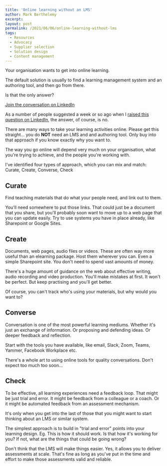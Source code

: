 ```yaml
---
title: 'Online learning without an LMS'
author: Mark Berthelemy
excerpt:
layout: post
permalink: /2021/06/06/online-learning-without-lms
tags:
  - Resources
  - Advocacy
  - Supplier selection
  - Solution design
  - Content management
---
```

Your organisation wants to get into online learning.

The default solution is usually to find a learning management system and an authoring tool, and then go from there.

Is that the only answer?

<a class="button" href="https://www.linkedin.com/posts/markberthelemy_mark-berthelemy-online-learning-without-activity-6807209641307602944-J7FW" target="_blank">Join the conversation on LinkedIn</a>

As a number of people suggested a week or so ago when I [raised this question on LinkedIn](https://www.linkedin.com/posts/markberthelemy_your-organisation-wants-to-get-into-online-activity-6802894694704525312-YbLv), the answer, of course, is no.

There are many ways to take your learning activities online. Please get this straight... you do **NOT** need an LMS and and authoring tool. Only buy into that approach if you know exactly why you want to.

The way you go online will depend very much on your organisation, what you're trying to achieve, and the people you're working with.

I've identified four types of approach, which you can mix and match: Curate, Create, Converse, Check

## Curate

Find teaching materials that do what your people need, and link out to them.

You'll need somewhere to put those links. That could just be a document that you share, but you'll probably soon want to move up to a web page that you can update easily. Try to use systems you have in place already, like Sharepoint or Google Sites.

## Create

Documents, web pages, audio files or videos. These are often way more useful than an elearning package. Host them wherever you can. Even a simple Sharepoint site. You don't need to spend vast amounts of money.

There's a huge amount of guidance on the web about effective writing, audio recording and video production. You'll make mistakes at first. It won't be perfect. But keep practising and you'll get better.

Of course, you can't track who's using your materials, but why would you want to?

## Converse

Conversation is one of the most powerful learning mediums. Whether it's just an exchange of information. Or proposing and defending ideas. Or deeper feedback and reflection.

Start with the tools you have available, like email, Slack, Zoom, Teams, Yammer, Facebook Workplace etc.

There's a whole art to using online tools for quality conversations. Don't expect too much too soon...

## Check

To be effective, all learning experiences need a feedback loop. That might be just trial and error. It might be feedback from a colleague or a coach. Or it might be automated feedback from an assessment mechanism.

It's only when you get into the last of those that you might want to start thinking about an LMS or similar system.

The simplest approach is to build in "trial and error" points into your learning design. Eg. This is how it should work. Is that how it's working for you? If not, what are the things that could be going wrong?

Don't think that the LMS will make things easier. Yes, it allows you to deliver assessments at scale. That's fine as long as you've put in the time and effort to make those assessments valid and reliable.
